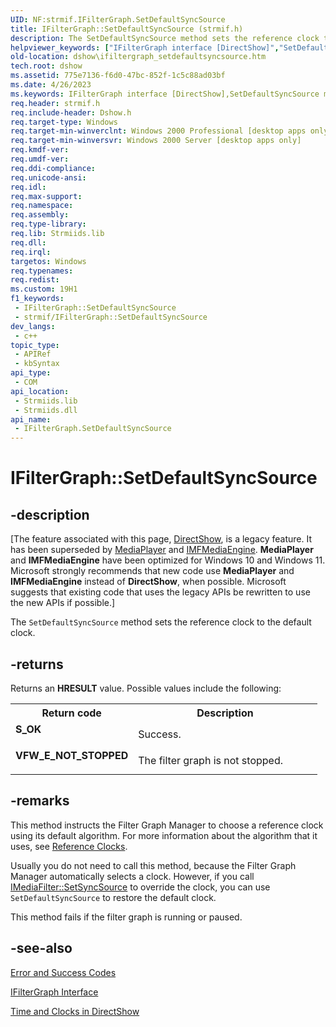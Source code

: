 ```yaml
---
UID: NF:strmif.IFilterGraph.SetDefaultSyncSource
title: IFilterGraph::SetDefaultSyncSource (strmif.h)
description: The SetDefaultSyncSource method sets the reference clock to the default clock.
helpviewer_keywords: ["IFilterGraph interface [DirectShow]","SetDefaultSyncSource method","IFilterGraph.SetDefaultSyncSource","IFilterGraph::SetDefaultSyncSource","IFilterGraphSetDefaultSyncSource","SetDefaultSyncSource","SetDefaultSyncSource method [DirectShow]","SetDefaultSyncSource method [DirectShow]","IFilterGraph interface","dshow.ifiltergraph_setdefaultsyncsource","strmif/IFilterGraph::SetDefaultSyncSource"]
old-location: dshow\ifiltergraph_setdefaultsyncsource.htm
tech.root: dshow
ms.assetid: 775e7136-f6d0-47bc-852f-1c5c88ad03bf
ms.date: 4/26/2023
ms.keywords: IFilterGraph interface [DirectShow],SetDefaultSyncSource method, IFilterGraph.SetDefaultSyncSource, IFilterGraph::SetDefaultSyncSource, IFilterGraphSetDefaultSyncSource, SetDefaultSyncSource, SetDefaultSyncSource method [DirectShow], SetDefaultSyncSource method [DirectShow],IFilterGraph interface, dshow.ifiltergraph_setdefaultsyncsource, strmif/IFilterGraph::SetDefaultSyncSource
req.header: strmif.h
req.include-header: Dshow.h
req.target-type: Windows
req.target-min-winverclnt: Windows 2000 Professional [desktop apps only]
req.target-min-winversvr: Windows 2000 Server [desktop apps only]
req.kmdf-ver: 
req.umdf-ver: 
req.ddi-compliance: 
req.unicode-ansi: 
req.idl: 
req.max-support: 
req.namespace: 
req.assembly: 
req.type-library: 
req.lib: Strmiids.lib
req.dll: 
req.irql: 
targetos: Windows
req.typenames: 
req.redist: 
ms.custom: 19H1
f1_keywords:
 - IFilterGraph::SetDefaultSyncSource
 - strmif/IFilterGraph::SetDefaultSyncSource
dev_langs:
 - c++
topic_type:
 - APIRef
 - kbSyntax
api_type:
 - COM
api_location:
 - Strmiids.lib
 - Strmiids.dll
api_name:
 - IFilterGraph.SetDefaultSyncSource
---
```


# IFilterGraph::SetDefaultSyncSource


## -description

\[The feature associated with this page, [DirectShow](/windows/win32/directshow/directshow), is a legacy feature. It has been superseded by [MediaPlayer](/uwp/api/Windows.Media.Playback.MediaPlayer) and [IMFMediaEngine](/windows/win32/api/mfmediaengine/nn-mfmediaengine-imfmediaengine). **MediaPlayer** and **IMFMediaEngine** have been optimized for Windows 10 and Windows 11. Microsoft strongly recommends that new code use **MediaPlayer** and **IMFMediaEngine** instead of **DirectShow**, when possible. Microsoft suggests that existing code that uses the legacy APIs be rewritten to use the new APIs if possible.\]

The <code>SetDefaultSyncSource</code> method sets the reference clock to the default clock.



## -returns

Returns an <b>HRESULT</b> value. Possible values include the following:

<table>
<tr>
<th>Return code</th>
<th>Description</th>
</tr>
<tr>
<td width="40%">
<dl>
<dt><b>S_OK</b></dt>
</dl>
</td>
<td width="60%">
Success.

</td>
</tr>
<tr>
<td width="40%">
<dl>
<dt><b>VFW_E_NOT_STOPPED</b></dt>
</dl>
</td>
<td width="60%">
The filter graph is not stopped.

</td>
</tr>
</table>

## -remarks

This method instructs the Filter Graph Manager to choose a reference clock using its default algorithm. For more information about the algorithm that it uses, see <a href="/windows/desktop/DirectShow/reference-clocks">Reference Clocks</a>.

Usually you do not need to call this method, because the Filter Graph Manager automatically selects a clock. However, if you call <a href="/windows/desktop/api/strmif/nf-strmif-imediafilter-setsyncsource">IMediaFilter::SetSyncSource</a> to override the clock, you can use <code>SetDefaultSyncSource</code> to restore the default clock.

This method fails if the filter graph is running or paused.

## -see-also

<a href="/windows/desktop/DirectShow/error-and-success-codes">Error and Success Codes</a>



<a href="/windows/desktop/api/strmif/nn-strmif-ifiltergraph">IFilterGraph Interface</a>



<a href="/windows/desktop/DirectShow/time-and-clocks-in-directshow">Time and Clocks in DirectShow</a>
